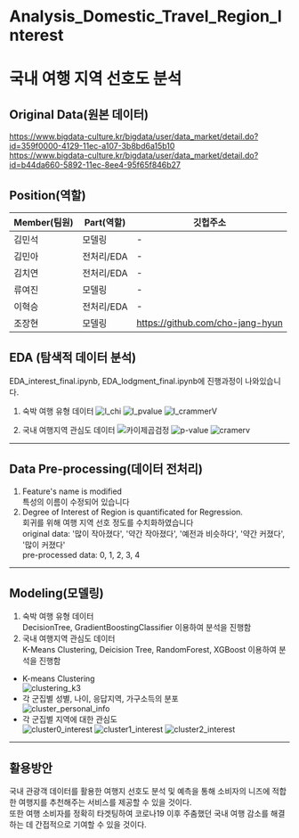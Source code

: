 # Analysis_Domestic_Travel_Region_Interest
# 국내 여행 지역 선호도 분석

## Original Data(원본 데이터)
https://www.bigdata-culture.kr/bigdata/user/data_market/detail.do?id=359f0000-4129-11ec-a107-3b8bd6a15b10<br>
https://www.bigdata-culture.kr/bigdata/user/data_market/detail.do?id=b44da660-5892-11ec-8ee4-95f65f846b27<br>

## Position(역할)
| Member(팀원) | Part(역할) | 깃헙주소 |
|----------|----------|----------|
|김민석|모델링|-|
|김민아|전처리/EDA|-|
|김치연|전처리/EDA|-|
|류여진|모델링|-|
|이혁승|전처리/EDA|-|
|조장현|모델링|https://github.com/cho-jang-hyun|

## EDA (탐색적 데이터 분석)
EDA_interest_final.ipynb, EDA_lodgment_final.ipynb에 진행과정이 나와있습니다.
1. 숙박 여행 유형 데이터
![l_chi](https://github.com/khuda-4th/ml_toy_project_team3/assets/70475010/50c2aa48-f381-4cc0-9717-630ce18e147e)
![l_pvalue](https://github.com/khuda-4th/ml_toy_project_team3/assets/70475010/65f462bd-7f05-4e8b-9616-e09e02346641)
![l_crammerV](https://github.com/khuda-4th/ml_toy_project_team3/assets/70475010/c5d2709b-2e47-4424-a674-bfb0c46ebdcc)

2. 국내 여행지역 관심도 데이터
![카이제곱검정](https://github.com/khuda-4th/ml_toy_project_team3/assets/70475010/8144535a-7257-4bf9-8dd2-e593dbb6ba8d)
![p-value](https://github.com/khuda-4th/ml_toy_project_team3/assets/70475010/c45e9176-af4f-41f7-bf7e-b3eff64bd137)
![cramerv](https://github.com/khuda-4th/ml_toy_project_team3/assets/70475010/b4481892-690a-4f15-99c3-0eed11457d92)

-----------

## Data Pre-processing(데이터 전처리)
1. Feature's name is modified<br>
특성의 이름이 수정되어 있습니다<br>
2. Degree of Interest of Region is quantificated for Regression.<br>
회귀를 위해 여행 지역 선호 정도를 수치화하였습니다<br>
original data: '많이 작아졌다', '약간 작아졌다', '예전과 비슷하다', '약간 커졌다', '많이 커졌다'<br>
pre-processed data: 0, 1, 2, 3, 4

-----------

## Modeling(모델링)
1. 숙박 여행 유형 데이터 <br>
DecisionTree, GradientBoostingClassifier 이용하여 분석을 진행함 <br>
2. 국내 여행지역 관심도 데이터 <br>
K-Means Clustering, Deicision Tree, RandomForest, XGBoost 이용하여 분석을 진행함 <br>
* K-means Clustering <br>
![clustering_k3](imgs/clustering_k3.png)
 * 각 군집별 성별, 나이, 응답지역, 가구소득의 분포 <br>
   ![cluster_personal_info](imgs/cluster_personal_info.png)
 * 각 군집별 지역에 대한 관심도 <br>
   ![cluster0_interest](imgs/cluster0_interest.png)
   ![cluster1_interest](imgs/cluster1_interest.png)
   ![cluster2_interest](imgs/cluster2_interest.png)

-----------

## 활용방안
국내 관광객 데이터를 활용한 여행지 선호도 분석 및 예측을 통해 소비자의 니즈에 적합한 여행지를 추천해주는 서비스를 제공할 수 있을 것이다. <br>
또한 여행 소비자를 정확히 타겟팅하여 코로나19 이후 주춤했던 국내 여행 감소를 해결하는 데 간접적으로 기여할 수 있을 것이다. <br>
   

